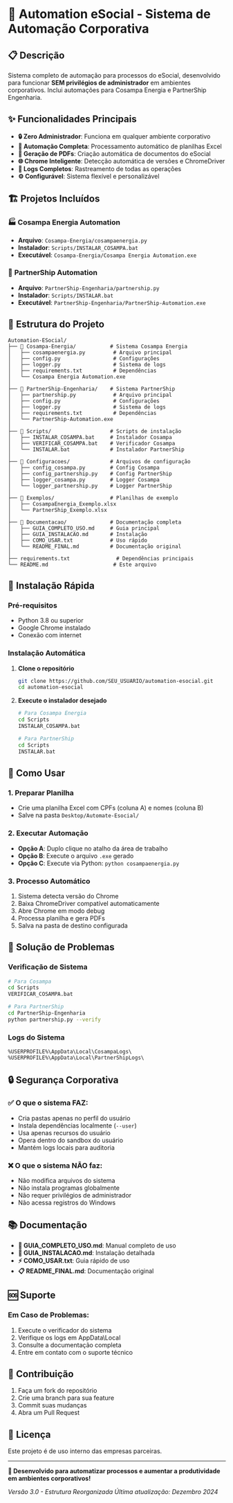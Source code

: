 # 🚀 Automation eSocial - Sistema de Automação Corporativa

## 📋 **Descrição**

Sistema completo de automação para processos do eSocial, desenvolvido para funcionar **SEM privilégios de administrador** em ambientes corporativos. Inclui automações para Cosampa Energia e PartnerShip Engenharia.

## ✨ **Funcionalidades Principais**

- **🔒 Zero Administrador**: Funciona em qualquer ambiente corporativo
- **🤖 Automação Completa**: Processamento automático de planilhas Excel
- **📄 Geração de PDFs**: Criação automática de documentos do eSocial
- **🌐 Chrome Inteligente**: Detecção automática de versões e ChromeDriver
- **📝 Logs Completos**: Rastreamento de todas as operações
- **⚙️ Configurável**: Sistema flexível e personalizável

## 🏗️ **Projetos Incluídos**

### 🏭 **Cosampa Energia Automation**

- **Arquivo**: `Cosampa-Energia/cosampaenergia.py`
- **Instalador**: `Scripts/INSTALAR_COSAMPA.bat`
- **Executável**: `Cosampa-Energia/Cosampa Energia Automation.exe`

### 🤝 **PartnerShip Automation**

- **Arquivo**: `PartnerShip-Engenharia/partnership.py`
- **Instalador**: `Scripts/INSTALAR.bat`
- **Executável**: `PartnerShip-Engenharia/PartnerShip-Automation.exe`

## 📁 **Estrutura do Projeto**

```
Automation-ESocial/
├── 📁 Cosampa-Energia/           # Sistema Cosampa Energia
│   ├── cosampaenergia.py         # Arquivo principal
│   ├── config.py                 # Configurações
│   ├── logger.py                 # Sistema de logs
│   ├── requirements.txt          # Dependências
│   └── Cosampa Energia Automation.exe
│
├── 📁 PartnerShip-Engenharia/    # Sistema PartnerShip
│   ├── partnership.py            # Arquivo principal
│   ├── config.py                 # Configurações
│   ├── logger.py                 # Sistema de logs
│   ├── requirements.txt          # Dependências
│   └── PartnerShip-Automation.exe
│
├── 📁 Scripts/                   # Scripts de instalação
│   ├── INSTALAR_COSAMPA.bat     # Instalador Cosampa
│   ├── VERIFICAR_COSAMPA.bat    # Verificador Cosampa
│   └── INSTALAR.bat             # Instalador PartnerShip
│
├── 📁 Configuracoes/             # Arquivos de configuração
│   ├── config_cosampa.py        # Config Cosampa
│   ├── config_partnership.py    # Config PartnerShip
│   ├── logger_cosampa.py        # Logger Cosampa
│   └── logger_partnership.py    # Logger PartnerShip
│
├── 📁 Exemplos/                  # Planilhas de exemplo
│   ├── CosampaEnergia_Exemplo.xlsx
│   └── PartnerShip_Exemplo.xlsx
│
├── 📁 Documentacao/              # Documentação completa
│   ├── GUIA_COMPLETO_USO.md     # Guia principal
│   ├── GUIA_INSTALACAO.md       # Instalação
│   ├── COMO_USAR.txt            # Uso rápido
│   └── README_FINAL.md          # Documentação original
│
├── requirements.txt               # Dependências principais
└── README.md                     # Este arquivo
```

## 🚀 **Instalação Rápida**

### **Pré-requisitos**

- Python 3.8 ou superior
- Google Chrome instalado
- Conexão com internet

### **Instalação Automática**

1. **Clone o repositório**

   ```bash
   git clone https://github.com/SEU_USUARIO/automation-esocial.git
   cd automation-esocial
   ```

2. **Execute o instalador desejado**

   ```bash
   # Para Cosampa Energia
   cd Scripts
   INSTALAR_COSAMPA.bat

   # Para PartnerShip
   cd Scripts
   INSTALAR.bat
   ```

## 📖 **Como Usar**

### **1. Preparar Planilha**

- Crie uma planilha Excel com CPFs (coluna A) e nomes (coluna B)
- Salve na pasta `Desktop/Automate-Esocial/`

### **2. Executar Automação**

- **Opção A**: Duplo clique no atalho da área de trabalho
- **Opção B**: Execute o arquivo `.exe` gerado
- **Opção C**: Execute via Python: `python cosampaenergia.py`

### **3. Processo Automático**

1. Sistema detecta versão do Chrome
2. Baixa ChromeDriver compatível automaticamente
3. Abre Chrome em modo debug
4. Processa planilha e gera PDFs
5. Salva na pasta de destino configurada

## 🔧 **Solução de Problemas**

### **Verificação de Sistema**

```bash
# Para Cosampa
cd Scripts
VERIFICAR_COSAMPA.bat

# Para PartnerShip
cd PartnerShip-Engenharia
python partnership.py --verify
```

### **Logs do Sistema**

```
%USERPROFILE%\AppData\Local\CosampaLogs\
%USERPROFILE%\AppData\Local\PartnerShipLogs\
```

## 🔒 **Segurança Corporativa**

### **✅ O que o sistema FAZ:**

- Cria pastas apenas no perfil do usuário
- Instala dependências localmente (`--user`)
- Usa apenas recursos do usuário
- Opera dentro do sandbox do usuário
- Mantém logs locais para auditoria

### **❌ O que o sistema NÃO faz:**

- Não modifica arquivos do sistema
- Não instala programas globalmente
- Não requer privilégios de administrador
- Não acessa registros do Windows

## 📚 **Documentação**

- **📖 GUIA_COMPLETO_USO.md**: Manual completo de uso
- **🔧 GUIA_INSTALACAO.md**: Instalação detalhada
- **⚡ COMO_USAR.txt**: Guia rápido de uso
- **📋 README_FINAL.md**: Documentação original

## 🆘 **Suporte**

### **Em Caso de Problemas:**

1. Execute o verificador do sistema
2. Verifique os logs em AppData\Local
3. Consulte a documentação completa
4. Entre em contato com o suporte técnico

## 🤝 **Contribuição**

1. Faça um fork do repositório
2. Crie uma branch para sua feature
3. Commit suas mudanças
4. Abra um Pull Request

## 📄 **Licença**

Este projeto é de uso interno das empresas parceiras.

---

**🚀 Desenvolvido para automatizar processos e aumentar a produtividade em ambientes corporativos!**

_Versão 3.0 - Estrutura Reorganizada_
_Última atualização: Dezembro 2024_
